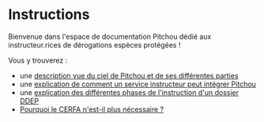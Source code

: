 # Instructions

Bienvenue dans l'espace de documentation Pitchou dédié aux instructeur.rices de 
dérogations espèces protégées !

Vous y trouverez :
- une [description vue du ciel de Pitchou et de ses différentes parties](./description-pitchou)
- une [explication de comment un service instructeur peut intégrer Pitchou](./embarquement-nouveau-service-instructeur)
- une [explication des différentes phases de l'instruction d'un dossier DDEP](./phases-instructions)
- [Pourquoi le CERFA n'est-il plus nécessaire ?](./cerfa)
